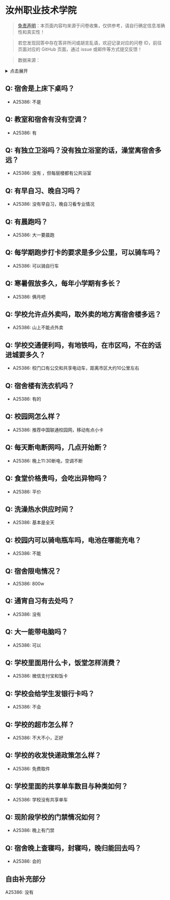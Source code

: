 # 汝州职业技术学院

> [免责声明](https://colleges.chat/#_3)：本页面内容均来源于问卷收集，仅供参考，请自行确定信息准确性和真实性！

> 若您发现回答中存在答非所问或胡言乱语，欢迎记录对应的问卷 ID，前往页面对应的 GitHub 页面，通过 issue 或邮件等方式提交反馈！

> 数据来源：

<details><summary>点击展开</summary>
<ul>
<li>A25386: 匿名 (2024 年 06 月)</li>
</ul>
</details>

## Q: 宿舍是上床下桌吗？

- A25386: 不是

## Q: 教室和宿舍有没有空调？

- A25386: 有

## Q: 有独立卫浴吗？没有独立浴室的话，澡堂离宿舍多远？

- A25386: 没有  ，但每层楼都有公共浴室

## Q: 有早自习、晚自习吗？

- A25386: 没有早自习，晚自习看专业情况

## Q: 有晨跑吗？

- A25386: 大一要晨跑

## Q: 每学期跑步打卡的要求是多少公里，可以骑车吗？

- A25386: 可以骑自行车

## Q: 寒暑假放多久，每年小学期有多长？

- A25386: 俩月吧

## Q: 学校允许点外卖吗，取外卖的地方离宿舍楼多远？

- A25386: 山上不能点外卖

## Q: 学校交通便利吗，有地铁吗，在市区吗，不在的话进城要多久？

- A25386: 校门口有公交和共享电动车，距离市区大约10公里左右

## Q: 宿舍楼有洗衣机吗？

- A25386: 有的

## Q: 校园网怎么样？

- A25386: 推荐中国联通校园网，移动有点小卡

## Q: 每天断电断网吗，几点开始断？

- A25386: 晚上11:30断电，空调不断

## Q: 食堂价格贵吗，会吃出异物吗？

- A25386: 平价

## Q: 洗澡热水供应时间？

- A25386: 基本是全天

## Q: 校园内可以骑电瓶车吗，电池在哪能充电？

- A25386: 不能

## Q: 宿舍限电情况？

- A25386: 800w

## Q: 通宵自习有去处吗？

- A25386: 没有

## Q: 大一能带电脑吗？

- A25386: 可以

## Q: 学校里面用什么卡，饭堂怎样消费？

- A25386: 微信支付宝和饭卡

## Q: 学校会给学生发银行卡吗？

- A25386: 不会

## Q: 学校的超市怎么样？

- A25386: 不大不小，正好

## Q: 学校的收发快递政策怎么样？

- A25386: 免费取件

## Q: 学校里面的共享单车数目与种类如何？

- A25386: 学校没有共享单车

## Q: 现阶段学校的门禁情况如何？

- A25386: 晚上有门禁

## Q: 宿舍晚上查寝吗，封寝吗，晚归能回去吗？

- A25386: 会的

## 自由补充部分

A25386: 没有